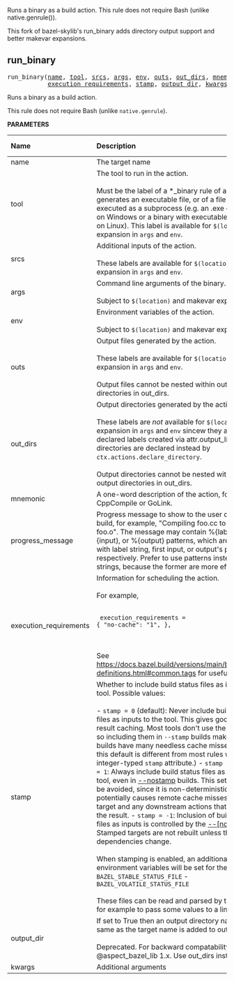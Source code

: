 <!-- Generated with Stardoc: http://skydoc.bazel.build -->

Runs a binary as a build action. This rule does not require Bash (unlike native.genrule()).

This fork of bazel-skylib's run_binary adds directory output support and better makevar expansions.


<a id="run_binary"></a>

## run_binary

<pre>
run_binary(<a href="#run_binary-name">name</a>, <a href="#run_binary-tool">tool</a>, <a href="#run_binary-srcs">srcs</a>, <a href="#run_binary-args">args</a>, <a href="#run_binary-env">env</a>, <a href="#run_binary-outs">outs</a>, <a href="#run_binary-out_dirs">out_dirs</a>, <a href="#run_binary-mnemonic">mnemonic</a>, <a href="#run_binary-progress_message">progress_message</a>,
           <a href="#run_binary-execution_requirements">execution_requirements</a>, <a href="#run_binary-stamp">stamp</a>, <a href="#run_binary-output_dir">output_dir</a>, <a href="#run_binary-kwargs">kwargs</a>)
</pre>

Runs a binary as a build action.

This rule does not require Bash (unlike `native.genrule`).


**PARAMETERS**


| Name  | Description | Default Value |
| :------------- | :------------- | :------------- |
| <a id="run_binary-name"></a>name |  The target name   |  none |
| <a id="run_binary-tool"></a>tool |  The tool to run in the action.<br><br>Must be the label of a *_binary rule of a rule that generates an executable file, or of a file that can be executed as a subprocess (e.g. an .exe or .bat file on Windows or a binary with executable permission on Linux). This label is available for <code>$(location)</code> expansion in <code>args</code> and <code>env</code>.   |  none |
| <a id="run_binary-srcs"></a>srcs |  Additional inputs of the action.<br><br>These labels are available for <code>$(location)</code> expansion in <code>args</code> and <code>env</code>.   |  <code>[]</code> |
| <a id="run_binary-args"></a>args |  Command line arguments of the binary.<br><br>Subject to <code>$(location)</code> and makevar expansions.   |  <code>[]</code> |
| <a id="run_binary-env"></a>env |  Environment variables of the action.<br><br>Subject to <code>$(location)</code> and makevar expansions.   |  <code>{}</code> |
| <a id="run_binary-outs"></a>outs |  Output files generated by the action.<br><br>These labels are available for <code>$(location)</code> expansion in <code>args</code> and <code>env</code>.<br><br>Output files cannot be nested within output directories in out_dirs.   |  <code>[]</code> |
| <a id="run_binary-out_dirs"></a>out_dirs |  Output directories generated by the action.<br><br>These labels are _not_ available for <code>$(location)</code> expansion in <code>args</code> and <code>env</code> sincew they are not pre-declared labels created via attr.output_list(). Output directories are declared instead by <code>ctx.actions.declare_directory</code>.<br><br>Output directories cannot be nested within other output directories in out_dirs.   |  <code>[]</code> |
| <a id="run_binary-mnemonic"></a>mnemonic |  A one-word description of the action, for example, CppCompile or GoLink.   |  <code>"RunBinary"</code> |
| <a id="run_binary-progress_message"></a>progress_message |  Progress message to show to the user during the build, for example, "Compiling foo.cc to create foo.o". The message may contain %{label}, %{input}, or %{output} patterns, which are substituted with label string, first input, or output's path, respectively. Prefer to use patterns instead of static strings, because the former are more efficient.   |  <code>None</code> |
| <a id="run_binary-execution_requirements"></a>execution_requirements |  Information for scheduling the action.<br><br>For example,<br><br><pre><code> execution_requirements = {     "no-cache": "1", }, </code></pre><br><br>See https://docs.bazel.build/versions/main/be/common-definitions.html#common.tags for useful keys.   |  <code>None</code> |
| <a id="run_binary-stamp"></a>stamp |  Whether to include build status files as inputs to the tool. Possible values:<br><br>- <code>stamp = 0</code> (default): Never include build status files as inputs to the tool.     This gives good build result caching.     Most tools don't use the status files, so including them in <code>--stamp</code> builds makes those     builds have many needless cache misses.     (Note: this default is different from most rules with an integer-typed <code>stamp</code> attribute.) - <code>stamp = 1</code>: Always include build status files as inputs to the tool, even in     [--nostamp](https://docs.bazel.build/versions/main/user-manual.html#flag--stamp) builds.     This setting should be avoided, since it is non-deterministic.     It potentially causes remote cache misses for the target and     any downstream actions that depend on the result. - <code>stamp = -1</code>: Inclusion of build status files as inputs is controlled by the     [--[no]stamp](https://docs.bazel.build/versions/main/user-manual.html#flag--stamp) flag.     Stamped targets are not rebuilt unless their dependencies change.<br><br>When stamping is enabled, an additional two environment variables will be set for the action:     - <code>BAZEL_STABLE_STATUS_FILE</code>     - <code>BAZEL_VOLATILE_STATUS_FILE</code><br><br>These files can be read and parsed by the action, for example to pass some values to a linker.   |  <code>0</code> |
| <a id="run_binary-output_dir"></a>output_dir |  If set to True then an output directory named the same as the target name is added to out_dirs.<br><br>Deprecated. For backward compatability with @aspect_bazel_lib 1.x. Use out_dirs instead.   |  <code>False</code> |
| <a id="run_binary-kwargs"></a>kwargs |  Additional arguments   |  none |


